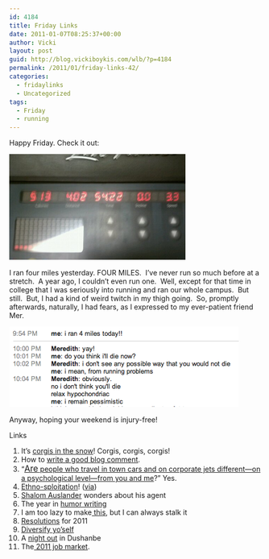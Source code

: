 ```yaml
---
id: 4184
title: Friday Links
date: 2011-01-07T08:25:37+00:00
author: Vicki
layout: post
guid: http://blog.vickiboykis.com/wlb/?p=4184
permalink: /2011/01/friday-links-42/
categories:
  - fridaylinks
  - Uncategorized
tags:
  - Friday
  - running
---
```

Happy Friday. Check it out:

<p style="text-align: left;">
  <a href="https://raw.githubusercontent.com/veekaybee/wlb/gh-pages/assets/images/2011/01/wpid-IMAG0544.jpg"><img class="aligncenter size-full wp-image-4182" title="wpid-IMAG0544.jpg" src="https://raw.githubusercontent.com/veekaybee/wlb/gh-pages/assets/images/2011/01/wpid-IMAG0544.jpg" alt="" width="350" height="210" /></a>
</p>

<p style="text-align: left;">
  I ran four miles yesterday. FOUR MILES.  I&#8217;ve never run so much before at a stretch.  A year ago, I couldn&#8217;t even run one.  Well, except for that time in college that I was seriously into running and ran our whole campus.  But still.  But, I had a kind of weird twitch in my thigh going.  So, promptly afterwards, naturally, I had fears, as I expressed to my ever-patient friend Mer.
</p>

<p style="text-align: left;">
  <a href="https://raw.githubusercontent.com/veekaybee/wlb/gh-pages/assets/images/2011/01/death.png"><img class="aligncenter size-full wp-image-4185" title="death" src="https://raw.githubusercontent.com/veekaybee/wlb/gh-pages/assets/images/2011/01/death.png" alt="" width="456" height="159" /></a>
</p>

<p style="text-align: left;">
  Anyway, hoping your weekend is injury-free!
</p>

<p style="text-align: left;">
  <p style="text-align: left;">
    Links
  </p>
  
  <ol>
    <li>
      It&#8217;s <a href="http://warmingglow.uproxx.com/2010/12/gallery-50-corgis-playing-in-snow/corgi-snow22">corgis in the snow</a>! Corgis, corgis, corgis!
    </li>
    <li>
      How to <a href="http://blog.nathanbransford.com/2011/01/how-to-write-good-blog-comment.html">write a good blog comment</a>.
    </li>
    <li>
      &#8220;<a href="http://hbswk.hbs.edu/item/6324.html"><big>Are</big> people who travel in town cars and on corporate jets different—on a psychological level—from you and me</a>?&#8221; Yes.
    </li>
    <li>
      <a href="http://www.vanityfair.com/culture/features/2011/02/vanities-ethnicity-201102">Ethno-sploitation</a>! (<a href="http://negevrockcity.com/">via</a>)
    </li>
    <li>
      <a href="http://www.tabletmag.com/life-and-religion/55121/excuses-excuses/">Shalom Auslander</a> wonders about his agent
    </li>
    <li>
      The year in <a href="http://splitsider.com/2010/12/the-years-best-humor-writing/">humor writing</a>
    </li>
    <li>
      I am too lazy to make<a href="http://ivoryhut.com/2010/12/nutella-chip-cookies-with-homemade-nutella-chips/"> this</a>, but I can always stalk it
    </li>
    <li>
      <a href="http://wendiaarons.com/2011/01/my-2011-new-year-resolutions.html">Resolutions</a> for 2011
    </li>
    <li>
      <a href="http://www.spousonomics.com/1414/2011/01/the-real-housewives-diversification/">Diversify yo&#8217;self</a>
    </li>
    <li>
      A <a href="http://www.neweurasia.net/culture-and-history/a-night-out-in-dushanbe/">night out</a> in Dushanbe
    </li>
    <li>
      The<a href="http://www.popeconomics.com/2011/01/05/2011s-job-market-the-separation-of-the-haves-and-have-nots/?utm_source=feedburner&utm_medium=feed&utm_campaign=Feed%3A+PopEconomics+%28Pop+Economics%29"> 2011 job market</a>.
    </li>
  </ol>